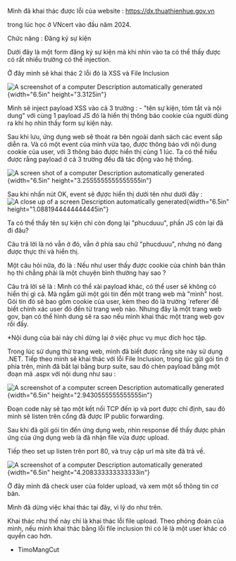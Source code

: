Mình đã khai thác được lỗi của website : https://dx.thuathienhue.gov.vn

trong lúc học ở VNcert vào đầu năm 2024.

Chức năng : Đăng ký sự kiện

Dưới đây là một form đăng ký sự kiện mà khi nhìn vào ta có thể thấy được
có rất nhiều trường có thể injection.

Ở đây mình sẽ khai thác 2 lỗi đó là XSS và File Inclusion

![A screenshot of a computer Description automatically
generated](media/image1.png){width="6.5in" height="3.3125in"}

Mình sẽ inject payload XSS vào cả 3 trường : - "tên sự kiện, tóm tắt và
nội dung" với cùng 1 payload JS đó là hiển thị thông báo cookie của
người dùng ra khi họ nhìn thấy form sự kiện này.

Sau khi lưu, ứng dụng web sẽ thoát ra bên ngoài danh sách các event sắp
diễn ra. Và có một event của mình vừa tạo, được thông báo với nội dung
cookie của user, với 3 thông báo được hiển thị cùng 1 lúc. Ta có thể
hiểu được rằng payload ở cả 3 trường đều đã tác động vào hệ thống.

![A screen shot of a computer Description automatically
generated](media/image2.png){width="6.5in"
height="3.2555555555555555in"}

Sau khi nhấn nút OK, event sẽ đựợc hiển thị dưới tên như dưới đây :  
![A close up of a screen Description automatically
generated](media/image3.png){width="6.5in"
height="1.0881944444444445in"}

Ta có thể thấy tên sự kiện chỉ còn đọng lại "phucduuu", phần JS còn lại
đã đi đâu?

Câu trả lời là nó vẫn ở đó, vẫn ở phía sau chữ "phucduuu", nhưng nó đang
được thực thi và hiển thị.

Một câu hỏi nữa, đó là : Nếu như user thấy được cookie của chính bản
thân họ thì chẳng phải là một chuyện bình thường hay sao ?

Câu trả lời sẽ là : Mình có thể xài payload khác, có thể user sẽ không
có hiển thị gì cả. Mà ngầm gửi một gói tin đến một trang web mà "mình"
host. Gói tin đó sẽ bao gồm cookie của user, kèm theo đó là trường
\`referer\`để biết chính xác user đó đến từ trang web nào. Nhưng đây là
một trang web gov, bạn có thể hình dung sẽ ra sao nếu mình khai thác một
trang web gov rồi đấy.

\*Nội dung của bài này chỉ dừng lại ở việc phục vụ mục đích học tập.

Trong lúc sử dụng thử trang web, mình đã biết được rằng site này sử dụng
.NET. Tiếp theo mình sẽ khai thác với lỗi File Inclusion, trong lúc gửi
gói tin ở phía trên, mình đã bắt lại bằng burp suite, sau đó chèn
payload bằng một đoạn mã .aspx với nội dung như sau :

![A screenshot of a computer screen Description automatically
generated](media/image4.png){width="6.5in"
height="2.9430555555555555in"}

Đoạn code này sẽ tạo một kết nối TCP đến ip và port được chỉ định, sau
đó mình sẽ listen trên cổng đã được IP public forwarding.

Sau khi đã gửi gói tin đến ứng dụng web, nhìn response để thấy được phản
ứng của ứng dụng web là đã nhận file vừa được upload.

Tiếp theo set up listen trên port 80, và truy cập url mà site đã trả về.

![A screenshot of a computer Description automatically
generated](media/image5.png){width="6.5in" height="4.208333333333333in"}

Ở đây mình đã check user của folder upload, và xem một số thông tin cơ
bản.

Mình đã dừng việc khai thác tại đây, vì lý do như trên.

Khai thác như thế này chỉ là khai thác lỗi file upload. Theo phỏng đoán
của mình, nếu mình khai thác bằng lỗi file inclusion thì có lẽ là một
user khác có quyền cao hơn.

- TimoMangCut
